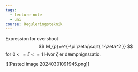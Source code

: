 ```yaml
---
tags:
  - lecture-note
  - uni
course: Reguleringsteknik
---
```

Expression for overshoot
$$
M_{p}=e^{-\pi \zeta/\sqrt{ 1-\zeta^2 }}
$$
for $0<=\zeta<=1$
Hvor $\zeta$ er dæmpnignsratio.

![[Pasted image 20240301091945.png]]